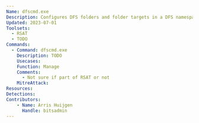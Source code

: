 ```yaml
---
Name: dfscmd.exe
Description: Configures DFS folders and folder targets in a DFS namespace
Updated: 2023-07-01
Toolsets:
  - RSAT
  - TODO
Commands:
  - Command: dfscmd.exe
    Description: TODO
    Usecases:
    Function: Manage
    Comments:
      - Not sure if part of RSAT or not
    MitreAttack:
Resources:
Detections:
Contributors:
    - Name: Arris Huijgen
      Handle: bitsadmin
---
```


